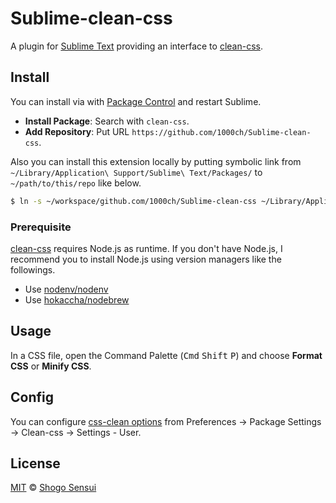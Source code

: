 # Sublime-clean-css

A plugin for [Sublime Text](https://www.sublimetext.com/) providing an interface to [clean-css](https://github.com/clean-css/clean-css).

## Install

You can install via with [Package Control](https://packagecontrol.io/) and restart Sublime.

- **Install Package**: Search with `clean-css`.
- **Add Repository**: Put URL `https://github.com/1000ch/Sublime-clean-css`.

Also you can install this extension locally by putting symbolic link from `~/Library/Application\ Support/Sublime\ Text/Packages/` to `~/path/to/this/repo` like below.

```bash
$ ln -s ~/workspace/github.com/1000ch/Sublime-clean-css ~/Library/Application\ Support/Sublime\ Text/Packages/clean-css
```

### Prerequisite

[clean-css](https://github.com/clean-css/clean-css) requires Node.js as runtime. If you don't have Node.js, I recommend you to install Node.js using version managers like the followings.

- Use [nodenv/nodenv](https://github.com/nodenv/nodenv)
- Use [hokaccha/nodebrew](https://github.com/hokaccha/nodebrew)

## Usage

In a CSS file, open the Command Palette (<kbd>Cmd</kbd> <kbd>Shift</kbd> <kbd>P</kbd>) and choose **Format CSS** or **Minify CSS**.

## Config

You can configure [css-clean options](https://github.com/clean-css/clean-css#constructor-options) from Preferences → Package Settings → Clean-css → Settings - User.

## License

[MIT](https://1000ch.mit-license.org) © [Shogo Sensui](https://github.com/1000ch)
